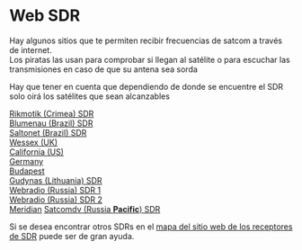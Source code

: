 # Web SDR

Hay algunos sitios que te permiten recibir frecuencias de satcom a través de internet.  
Los piratas las usan para comprobar si llegan al satélite o para escuchar las transmisiones en caso de que su antena sea sorda

Hay que tener en cuenta que dependiendo de donde se encuentre el SDR solo oirá los satélites que sean alcanzables

[Rikmotik (Crimea) SDR](https://rikmotik.ru/#freq=253650000,mod=nfm,sql=-22)  
[Blumenau (Brazil) SDR](http://jorsan142.mycrestron.com:8073)  
[Saltonet (Brazil) SDR](http://sdr.saltonet.inf.br:8073/#freq=29250000,mod=am,sql=-150)  
[Wessex (UK)](http://wessex.hopto.org:8060/)  
[California (US)](http://ivopenwebrx.ddns.net:8073)  
[Germany](http://raveheart.goip.de:8073/#freq=10136000,mod=usb,secondary_mod=ft8,sql=-150)  
[Budapest](https://rx.satcom.keenetic.name/#freq=1535000000,mod=nfm,sql=-150)  
[Gudynas (Lithuania) SDR](https://sdr.gudynas.lt/#freq=146400000,mod=nfm,sql=-150)  
[Webradio (Russia) SDR 1](http://webradio.sytes.net:8080)  
[Webradio (Russia) SDR 2](http://webradio.sytes.net:8081)  
[Meridian](http://sa2kng.ddns.net:8073/#freq=483749000,mod=nfm,sql=-150)
[Satcomdv (Russia **Pacific**) SDR](http://satcomdv.chickenkiller.com/#freq=257149996,mod=nfm,sql=-150)  

Si se desea encontrar otros SDRs en el [mapa del sitio web de los receptores de SDR](https://rx-tx.info/map-sdr-points) puede ser de gran ayuda.
